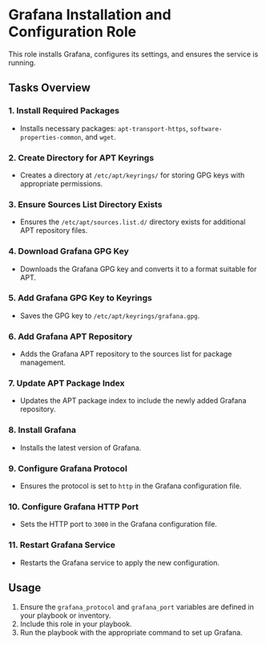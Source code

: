 # Grafana Installation and Configuration Role

This role installs Grafana, configures its settings, and ensures the service is running.

## Tasks Overview

### 1. Install Required Packages
- Installs necessary packages: `apt-transport-https`, `software-properties-common`, and `wget`.

### 2. Create Directory for APT Keyrings
- Creates a directory at `/etc/apt/keyrings/` for storing GPG keys with appropriate permissions.

### 3. Ensure Sources List Directory Exists
- Ensures the `/etc/apt/sources.list.d/` directory exists for additional APT repository files.

### 4. Download Grafana GPG Key
- Downloads the Grafana GPG key and converts it to a format suitable for APT.

### 5. Add Grafana GPG Key to Keyrings
- Saves the GPG key to `/etc/apt/keyrings/grafana.gpg`.

### 6. Add Grafana APT Repository
- Adds the Grafana APT repository to the sources list for package management.

### 7. Update APT Package Index
- Updates the APT package index to include the newly added Grafana repository.

### 8. Install Grafana
- Installs the latest version of Grafana.

### 9. Configure Grafana Protocol
- Ensures the protocol is set to `http` in the Grafana configuration file.

### 10. Configure Grafana HTTP Port
- Sets the HTTP port to `3000` in the Grafana configuration file.

### 11. Restart Grafana Service
- Restarts the Grafana service to apply the new configuration.

## Usage

1. Ensure the `grafana_protocol` and `grafana_port` variables are defined in your playbook or inventory.
2. Include this role in your playbook.
3. Run the playbook with the appropriate command to set up Grafana.
